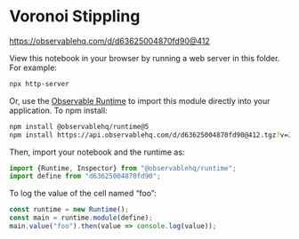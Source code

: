 # Voronoi Stippling

https://observablehq.com/d/d63625004870fd90@412

View this notebook in your browser by running a web server in this folder. For
example:

~~~sh
npx http-server
~~~

Or, use the [Observable Runtime](https://github.com/observablehq/runtime) to
import this module directly into your application. To npm install:

~~~sh
npm install @observablehq/runtime@5
npm install https://api.observablehq.com/d/d63625004870fd90@412.tgz?v=3
~~~

Then, import your notebook and the runtime as:

~~~js
import {Runtime, Inspector} from "@observablehq/runtime";
import define from "d63625004870fd90";
~~~

To log the value of the cell named “foo”:

~~~js
const runtime = new Runtime();
const main = runtime.module(define);
main.value("foo").then(value => console.log(value));
~~~
